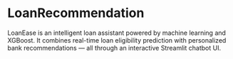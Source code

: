 # LoanRecommendation
LoanEase is an intelligent loan assistant powered by machine learning and XGBoost. It combines real-time loan eligibility prediction with personalized bank recommendations — all through an interactive Streamlit chatbot UI.
